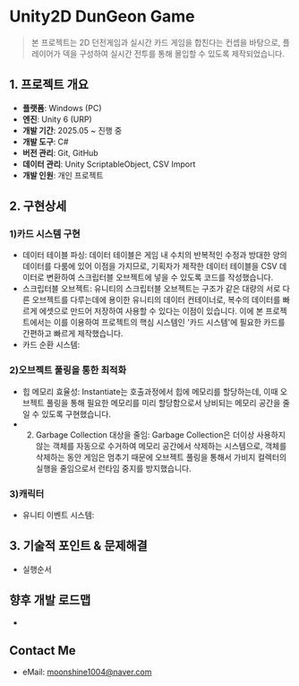 # Unity2D DunGeon Game
> 본 프로젝트는 2D 던전게임과 실시간 카드 게임을 합친다는 컨셉을 바탕으로, 플레이어가 덱을 구성하여 실시간 전투를 통해 몰입할 수 있도록 제작되었습니다.

## 1. 프로젝트 개요
- **플랫폼**: Windows (PC)
- **엔진**: Unity 6 (URP)
- **개발 기간**: 2025.05 ~ 진행 중
- **개발 도구**: C#
- **버전 관리**: Git, GitHub
- **데이터 관리**: Unity ScriptableObject, CSV Import
- **개발 인원**: 개인 프로젝트
 
## 2. 구현상세
### 1)카드 시스템 구현
- 데이터 테이블 파싱: 데이터 테이블은 게임 내 수치의 반복적인 수정과 방대한 양의 데이터를 다룸에 있어 이점을 가지므로, 기획자가 제작한 데이터 테이블을 CSV 데이터로 변환하여 스크립터블 오브젝트에 넣을 수 있도록 코드를 작성했습니다.
- 스크립터블 오브젝트: 유니티의 스크립터블 오브젝트는 구조가 같은 대량의 서로 다른 오브젝트를 다루는데에 용이한 유니티의 데이터 컨테이너로, 복수의 데이터를 빠르게 에셋으로 만드어 저장하여 사용할 수 있다는 이점이 있습니다. 이에 본 프로젝트에서는 이를 이용하여 프로젝트의 핵심 시스템인 '카드 시스템'에 필요한 카드를 간편하고 빠르게 제작했습니다.
- 카드 순환 시스템: 
### 2)오브젝트 풀링을 통한 최적화
- 힙 메모리 효율성: Instantiate는 호출과정에서 힙에 메모리를 할당하는데, 이때 오브젝트 풀링을 통해 필요한 메모리를 미리 할당함으로서 낭비되는 메모리 공간을 줄일 수 있도록 구현했습니다.
- 2)	Garbage Collection 대상을 줄임: Garbage Collection은 더이상 사용하지 않는 객체를 자동으로 수거하여 메모리 공간에서 삭제하는 시스템으로, 객체를 삭제하는 동안 게임은 멈추기 때문에 오브젝트 풀링을 통해서 가비지 컬렉터의 실행을 줄임으로서 런타임 중지를 방지했습니다.
### 3)캐릭터
- 유니티 이벤트 시스템: 
## 3. 기술적 포인트 & 문제해결
- 실행순서
## 향후 개발 로드맵
- 







## Contact Me
- eMail: moonshine1004@naver.com
